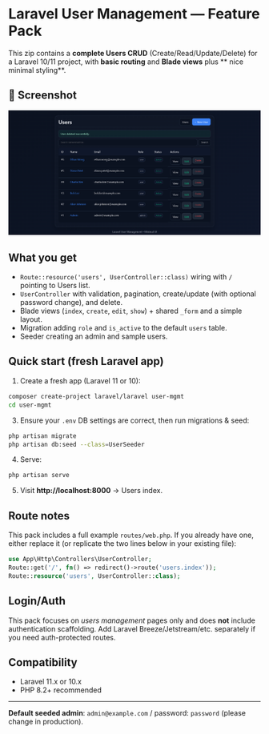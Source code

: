 # Laravel User Management — Feature Pack

This zip contains a **complete Users CRUD** (Create/Read/Update/Delete) for a Laravel 10/11 project,
with **basic routing** and **Blade views** plus ** nice minimal styling**.

## 📸 Screenshot
![App Screenshot](docs/screenshot.png)

## What you get
- `Route::resource('users', UserController::class)` wiring with `/` pointing to Users list.
- `UserController` with validation, pagination, create/update (with optional password change), and delete.
- Blade views (`index`, `create`, `edit`, `show`) + shared `_form` and a simple layout.
- Migration adding `role` and `is_active` to the default `users` table.
- Seeder creating an admin and sample users.

## Quick start (fresh Laravel app)
1) Create a fresh app (Laravel 11 or 10):
```bash
composer create-project laravel/laravel user-mgmt
cd user-mgmt
```

3) Ensure your `.env` DB settings are correct, then run migrations & seed:
```bash
php artisan migrate
php artisan db:seed --class=UserSeeder
```

4) Serve:
```bash
php artisan serve
```

5) Visit **http://localhost:8000** → Users index.

## Route notes
This pack includes a full example `routes/web.php`. If you already have one, either replace it
(or replicate the two lines below in your existing file):

```php
use App\Http\Controllers\UserController;
Route::get('/', fn() => redirect()->route('users.index'));
Route::resource('users', UserController::class);
```

## Login/Auth
This pack focuses on *users management* pages only and does **not** include authentication scaffolding.
Add Laravel Breeze/Jetstream/etc. separately if you need auth-protected routes.

## Compatibility
- Laravel 11.x or 10.x
- PHP 8.2+ recommended

---

**Default seeded admin**: `admin@example.com` / password: `password` (please change in production).
